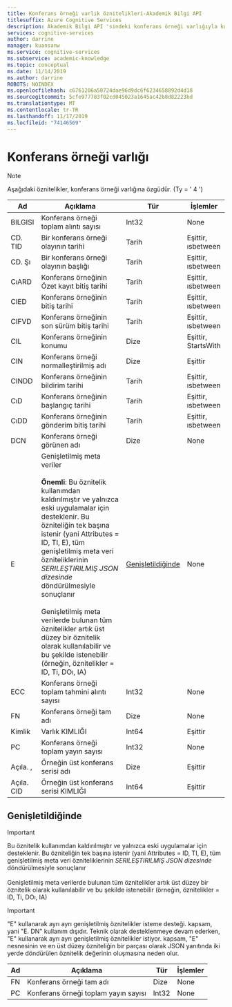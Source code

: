 ```yaml
---
title: Konferans örneği varlık öznitelikleri-Akademik Bilgi API
titlesuffix: Azure Cognitive Services
description: Akademik Bilgi API 'sindeki konferans örneği varlığıyla kullanabileceğiniz öznitelikleri öğrenin.
services: cognitive-services
author: darrine
manager: kuansanw
ms.service: cognitive-services
ms.subservice: academic-knowledge
ms.topic: conceptual
ms.date: 11/14/2019
ms.author: darrine
ROBOTS: NOINDEX
ms.openlocfilehash: c6761206a58724dae96d9dc6f6234658892d4d18
ms.sourcegitcommit: 5cfe977783f02cd045023a1645ac42b8d82223bd
ms.translationtype: MT
ms.contentlocale: tr-TR
ms.lasthandoff: 11/17/2019
ms.locfileid: "74146569"
---
```

# <a name="conference-instance-entity"></a>Konferans örneği varlığı

> [!NOTE]
> Aşağıdaki öznitelikler, konferans örneği varlığına özgüdür. (Ty = ' 4 ')

Ad | Açıklama | Tür | İşlemler
--- | --- | --- | ---
BILGISI      |Konferans örneği toplam alıntı sayısı           |Int32      |None  
CD. TID    |Bir konferans örneği olayının tarihi    |Tarih       |Eşittir, ısbetween
CD. Şı    |Bir konferans örneği olayının başlığı   |Tarih       |Eşittir, ısbetween
CıARD   |Konferans örneğinin Özet kayıt bitiş tarihi  |Tarih       |Eşittir, ısbetween
CIED    |Konferans örneğinin bitiş tarihi    |Tarih       |Eşittir, ısbetween
CIFVD   |Konferans örneğinin son sürüm bitiş tarihi  |Tarih       |Eşittir, ısbetween
CIL     |Konferans örneğinin konumu    |Dize     |Eşittir, StartsWith
CIN     |Konferans örneği normalleştirilmiş adı |Dize        |Eşittir
CINDD   |Konferans örneğinin bildirim tarihi   |Tarih       |Eşittir, ısbetween
CıD    |Konferans örneğinin başlangıç tarihi  |Tarih       |Eşittir, ısbetween
CıDD   |Konferans örneğinin gönderim bitiş tarihi     |Tarih       |Eşittir, ısbetween
DCN     |Konferans örneği görünen adı  |Dize      |None
E | Genişletilmiş meta veriler</br></br>**Önemli**: Bu öznitelik kullanımdan kaldırılmıştır ve yalnızca eski uygulamalar için desteklenir. Bu özniteliğin tek başına istenir (yani Attributes = ID, TI, E), tüm genişletilmiş meta veri özniteliklerinin *SERILEŞTIRILMIŞ JSON dizesinde* döndürülmesiyle sonuçlanır</br></br>Genişletilmiş meta verilerde bulunan tüm öznitelikler artık üst düzey bir öznitelik olarak kullanılabilir ve bu şekilde istenebilir (örneğin, öznitelikler = ID, Ti, DOı, IA) | [Genişletildiğinde](#extended) | None
ECC     |Konferans örneği toplam tahmini alıntı sayısı |Int32      |None
FN | Konferans örneği tam adı | Dize | None
Kimlik      |Varlık KIMLIĞI                              |Int64      |Eşittir
PC | Konferans örneği toplam yayın sayısı | Int32 | None
Açıla. ,  |Örneğin üst konferans serisi adı |Dize  |Eşittir
Açıla. CID |Örneğin üst konferans serisi KIMLIĞI |Int64     |Eşittir

## <a name="extended"></a>Genişletildiğinde

> [!IMPORTANT]
> Bu öznitelik kullanımdan kaldırılmıştır ve yalnızca eski uygulamalar için desteklenir. Bu özniteliğin tek başına istenir (yani Attributes = ID, TI, E), tüm genişletilmiş meta veri özniteliklerinin *SERILEŞTIRILMIŞ JSON dizesinde* döndürülmesiyle sonuçlanır</br></br>Genişletilmiş meta verilerde bulunan tüm öznitelikler artık üst düzey bir öznitelik olarak kullanılabilir ve bu şekilde istenebilir (örneğin, öznitelikler = ID, Ti, DOı, IA)

> [!IMPORTANT]
> "E" kullanarak ayrı ayrı genişletilmiş öznitelikler isteme desteği. kapsam, yani "E. DN" kullanım dışıdır. Teknik olarak desteklenmeye devam ederken, "E" kullanarak ayrı ayrı genişletilmiş öznitelikler istiyor. kapsam, "E" nesnesinin ve en üst düzey özniteliğin bir parçası olarak JSON yanıtında iki yerde döndürülen öznitelik değerinin oluşmasına neden olur.

Ad | Açıklama | Tür | İşlemler
--- | --- | --- | ---
FN | Konferans örneği tam adı | Dize | None
PC | Konferans örneği toplam yayın sayısı | Int32 | None

